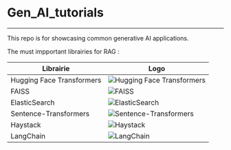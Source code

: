 # Gen_AI_tutorials
****************************************

This repo is for showcasing common generative AI applications.

The must impportant librairies for RAG :

| Librairie | Logo |
|----------------------------|----------------------------------------------------------------------|
| Hugging Face Transformers | ![Hugging Face Transformers](https://cdn-lfs.hf.co/repos/96/a2/96a2c8468c1546e660ac2609e49404b8588fcf5a748761fa72c154b2836b4c83/942cad1ccda905ac5a659dfd2d78b344fccfb84a8a3ac3721e08f488205638a0?response-content-disposition=inline%3B+filename*%3DUTF-8%27%27hf-logo.svg%3B+filename%3D%22hf-logo.svg%22%3B&response-content-type=image%2Fsvg%2Bxml&Expires=1734560903&Policy=eyJTdGF0ZW1lbnQiOlt7IkNvbmRpdGlvbiI6eyJEYXRlTGVzc1RoYW4iOnsiQVdTOkVwb2NoVGltZSI6MTczNDU2MDkwM319LCJSZXNvdXJjZSI6Imh0dHBzOi8vY2RuLWxmcy5oZi5jby9yZXBvcy85Ni9hMi85NmEyYzg0NjhjMTU0NmU2NjBhYzI2MDllNDk0MDRiODU4OGZjZjVhNzQ4NzYxZmE3MmMxNTRiMjgzNmI0YzgzLzk0MmNhZDFjY2RhOTA1YWM1YTY1OWRmZDJkNzhiMzQ0ZmNjZmI4NGE4YTNhYzM3MjFlMDhmNDg4MjA1NjM4YTA%7EcmVzcG9uc2UtY29udGVudC1kaXNwb3NpdGlvbj0qJnJlc3BvbnNlLWNvbnRlbnQtdHlwZT0qIn1dfQ__&Signature=YOPRH86rVAWU6Knv-KagrbsoKbadr51aKM2QjJZmiwGM%7Etg3rHqnSvpS0cZx1sVx8uQgTpQnzyej2kfZen3rnq6NoFnVYOcZ1frxmteiw5XJBXrWD10cNwRZYfyk3yAYVa4qWfKaF20O37VDzTGROB5bBGXPK6rdE2e4DFO3Iiz8oGP8fh-ylt0V2MbHZOSdBuo-IFOZ6KQikop5nUpsmw5Y9Ti9EHIqVgK-E-jOi2fvXfBvSaupOOxvN-E8beefM4lJii%7Eg%7El0bmrrkPdeXqVBoMQomXseHA3%7EVWXAZjdXr-T-yPVeuk2B3qZWtNx-5NAxmXn6gZ4F4Q4Mi7-jWSQ__&Key-Pair-Id=K3RPWS32NSSJCE) |
| FAISS | ![FAISS](https://faiss.ai/) |
| ElasticSearch | ![ElasticSearch](https://commons.wikimedia.org/wiki/File:Elasticsearch_logo.svg) |
| Sentence-Transformers | ![Sentence-Transformers](https://www.sbert.net/) |
| Haystack | ![Haystack](https://marketing.project-haystack.org/project-haystack-resources/logos-guidelines) |
| LangChain | ![LangChain](https://commons.wikimedia.org/wiki/File:LangChain_logo.png) |

